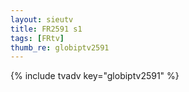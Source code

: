 ```yaml
--- 
layout: sieutv
title: FR2591 s1
tags: [FRtv]
thumb_re: globiptv2591
---
```

{% include tvadv key="globiptv2591" %} 
